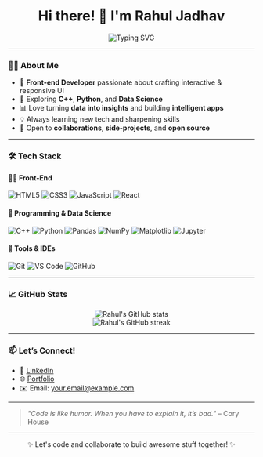 <h1 align="center">Hi there! 👋 I'm Rahul Jadhav</h1>

<p align="center">
  <img src="https://readme-typing-svg.herokuapp.com?font=Fira+Code&size=22&pause=1000&color=F75C7E&center=true&vCenter=true&width=435&lines=Web-Development+Enthusiast;Crafting+beautiful+web+experiences;Learning+Python+%26+Data+Science;Let's+build+something+amazing+💻" alt="Typing SVG" />
</p>

---

### 👨‍💻 About Me
- 🎯 **Front-end Developer** passionate about crafting interactive & responsive UI
- 🧠 Exploring **C++**, **Python**, and **Data Science**
- 📊 Love turning **data into insights** and building **intelligent apps**
- 💡 Always learning new tech and sharpening skills
- 🤝 Open to **collaborations**, **side-projects**, and **open source**

---

### 🛠️ Tech Stack

#### 👨‍💻 Front-End
![HTML5](https://img.shields.io/badge/-HTML5-E34F26?style=flat&logo=html5&logoColor=white)
![CSS3](https://img.shields.io/badge/-CSS3-1572B6?style=flat&logo=css3)
![JavaScript](https://img.shields.io/badge/-JavaScript-F7DF1E?style=flat&logo=javascript&logoColor=black)
![React](https://img.shields.io/badge/-React-61DAFB?style=flat&logo=react&logoColor=black)

#### 🧠 Programming & Data Science
![C++](https://img.shields.io/badge/-C++-00599C?style=flat&logo=c%2B%2B&logoColor=white)
![Python](https://img.shields.io/badge/-Python-3776AB?style=flat&logo=python&logoColor=white)
![Pandas](https://img.shields.io/badge/-Pandas-150458?style=flat&logo=pandas)
![NumPy](https://img.shields.io/badge/-NumPy-013243?style=flat&logo=numpy)
![Matplotlib](https://img.shields.io/badge/-Matplotlib-11557C?style=flat&logo=plotly&logoColor=white)
![Jupyter](https://img.shields.io/badge/-Jupyter-F37626?style=flat&logo=jupyter&logoColor=white)

#### 🔧 Tools & IDEs
![Git](https://img.shields.io/badge/-Git-F05032?style=flat&logo=git&logoColor=white)
![VS Code](https://img.shields.io/badge/-VS%20Code-007ACC?style=flat&logo=visual-studio-code)
![GitHub](https://img.shields.io/badge/-GitHub-181717?style=flat&logo=github)

---

### 📈 GitHub Stats
<p align="center">
  <img src="https://github-readme-stats.vercel.app/api?username=jadhav-rahul&show_icons=true&theme=radical" alt="Rahul's GitHub stats" />
  <br/>
  <img src="https://github-readme-streak-stats.herokuapp.com/?user=jadhav-rahul&theme=radical" alt="Rahul's GitHub streak" />
</p>

---

### 📫 Let’s Connect!
- 💼 [LinkedIn](https://www.linkedin.com/in/your-link/)
- 🌐 [Portfolio](https://your-portfolio.com/)
- ✉️ Email: [your.email@example.com](mailto:your.email@example.com)

---

> *"Code is like humor. When you have to explain it, it’s bad."* – Cory House

---

<p align="center">✨ Let's code and collaborate to build awesome stuff together! ✨</p>

